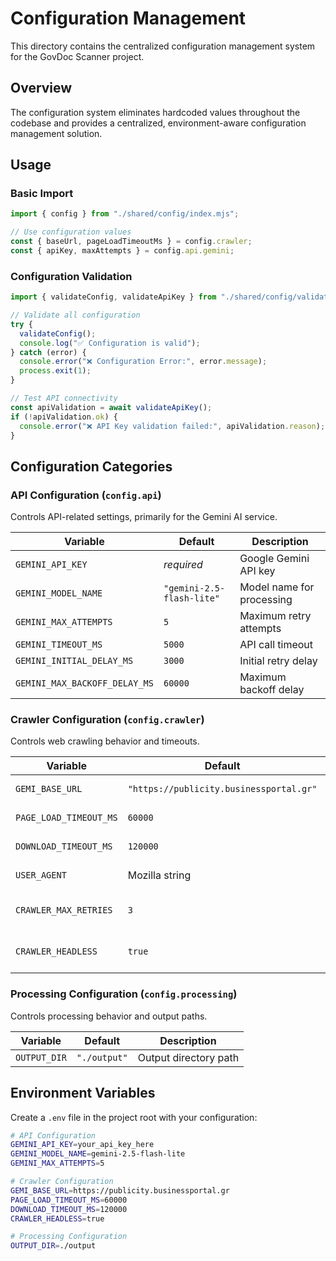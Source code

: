 # Configuration Management

This directory contains the centralized configuration management system for the GovDoc Scanner project.

## Overview

The configuration system eliminates hardcoded values throughout the codebase and provides a centralized, environment-aware configuration management solution.

## Usage

### Basic Import

```javascript
import { config } from "./shared/config/index.mjs";

// Use configuration values
const { baseUrl, pageLoadTimeoutMs } = config.crawler;
const { apiKey, maxAttempts } = config.api.gemini;
```

### Configuration Validation

```javascript
import { validateConfig, validateApiKey } from "./shared/config/validator.mjs";

// Validate all configuration
try {
  validateConfig();
  console.log("✅ Configuration is valid");
} catch (error) {
  console.error("❌ Configuration Error:", error.message);
  process.exit(1);
}

// Test API connectivity
const apiValidation = await validateApiKey();
if (!apiValidation.ok) {
  console.error("❌ API Key validation failed:", apiValidation.reason);
}
```

## Configuration Categories

### API Configuration (`config.api`)

Controls API-related settings, primarily for the Gemini AI service.

| Variable                      | Default                   | Description               |
| ----------------------------- | ------------------------- | ------------------------- |
| `GEMINI_API_KEY`              | _required_                | Google Gemini API key     |
| `GEMINI_MODEL_NAME`           | `"gemini-2.5-flash-lite"` | Model name for processing |
| `GEMINI_MAX_ATTEMPTS`         | `5`                       | Maximum retry attempts    |
| `GEMINI_TIMEOUT_MS`           | `5000`                    | API call timeout          |
| `GEMINI_INITIAL_DELAY_MS`     | `3000`                    | Initial retry delay       |
| `GEMINI_MAX_BACKOFF_DELAY_MS` | `60000`                   | Maximum backoff delay     |

### Crawler Configuration (`config.crawler`)

Controls web crawling behavior and timeouts.

| Variable               | Default                                 | Description             |
| ---------------------- | --------------------------------------- | ----------------------- |
| `GEMI_BASE_URL`        | `"https://publicity.businessportal.gr"` | Portal base URL         |
| `PAGE_LOAD_TIMEOUT_MS` | `60000`                                 | Page load timeout       |
| `DOWNLOAD_TIMEOUT_MS`  | `120000`                                | Download timeout        |
| `USER_AGENT`           | Mozilla string                          | Browser user agent      |
| `CRAWLER_MAX_RETRIES`  | `3`                                     | Download retry attempts |
| `CRAWLER_HEADLESS`     | `true`                                  | Run browser headless    |

### Processing Configuration (`config.processing`)

Controls processing behavior and output paths.

| Variable     | Default      | Description           |
| ------------ | ------------ | --------------------- |
| `OUTPUT_DIR` | `"./output"` | Output directory path |

## Environment Variables

Create a `.env` file in the project root with your configuration:

```bash
# API Configuration
GEMINI_API_KEY=your_api_key_here
GEMINI_MODEL_NAME=gemini-2.5-flash-lite
GEMINI_MAX_ATTEMPTS=5

# Crawler Configuration
GEMI_BASE_URL=https://publicity.businessportal.gr
PAGE_LOAD_TIMEOUT_MS=60000
DOWNLOAD_TIMEOUT_MS=120000
CRAWLER_HEADLESS=true

# Processing Configuration
OUTPUT_DIR=./output
```
